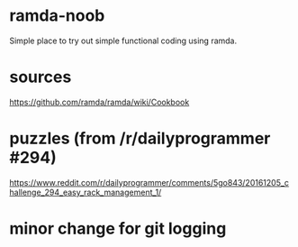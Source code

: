 # ramda-noob
Simple place to try out simple functional coding using ramda.

# sources
https://github.com/ramda/ramda/wiki/Cookbook

# puzzles (from /r/dailyprogrammer #294)
https://www.reddit.com/r/dailyprogrammer/comments/5go843/20161205_challenge_294_easy_rack_management_1/

# minor change for git logging

